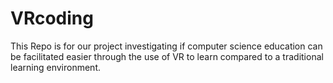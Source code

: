 # VRcoding

This Repo is for our project investigating if computer science education can be facilitated easier through the use of VR to learn compared to a traditional learning environment.
